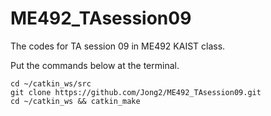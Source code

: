 # ME492_TAsession09
The codes for TA session 09 in ME492 KAIST class.

Put the commands below at the terminal.
```
cd ~/catkin_ws/src
git clone https://github.com/Jong2/ME492_TAsession09.git
cd ~/catkin_ws && catkin_make
```
